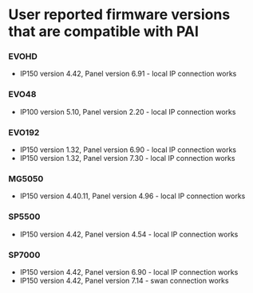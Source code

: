 # User reported firmware versions that are compatible with PAI

### EVOHD
* IP150 version 4.42, Panel version 6.91 - local IP connection works
### EVO48
* IP100 version 5.10, Panel version 2.20 - local IP connection works
### EVO192
* IP150 version 1.32, Panel version 6.90 - local IP connection works
* IP150 version 1.32, Panel version 7.30 - local IP connection works
### MG5050
* IP150 version 4.40.11, Panel version 4.96 - local IP connection works
### SP5500
* IP150 version 4.42, Panel version 4.54 - local IP connection works
### SP7000
* IP150 version 4.42, Panel version 6.90 - local IP connection works
* IP150 version 4.42, Panel version 7.14 - swan connection works